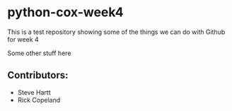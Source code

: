 # python-cox-week4
This is a test repository showing some of the things we can do with Github for week 4

Some other stuff here

## Contributors:

- Steve Hartt
- Rick Copeland <email redacted>
